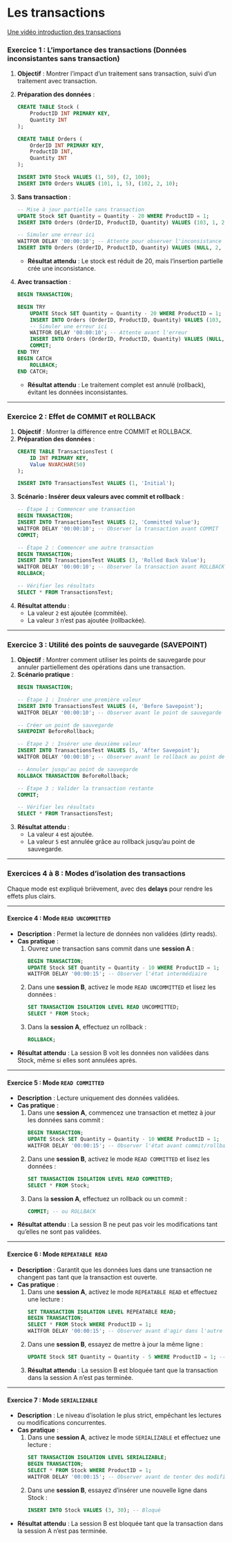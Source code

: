 # Les transactions

[Une vidéo introduction des transactions](https://www.youtube.com/watch?v=h-EYpQrE9Hk&list=PLzayUN5B2cXPmhy2VRhSB11fRq_OaNI9-&index=7)

### **Exercice 1 : L’importance des transactions (Données inconsistantes sans transaction)**

1. **Objectif** : Montrer l’impact d’un traitement sans transaction, suivi d’un traitement avec transaction.
2. **Préparation des données** :
   ```sql
   CREATE TABLE Stock (
       ProductID INT PRIMARY KEY,
       Quantity INT
   );

   CREATE TABLE Orders (
       OrderID INT PRIMARY KEY,
       ProductID INT,
       Quantity INT
   );

   INSERT INTO Stock VALUES (1, 50), (2, 100);
   INSERT INTO Orders VALUES (101, 1, 5), (102, 2, 10);
   ```
3. **Sans transaction** :
   ```sql
   -- Mise à jour partielle sans transaction
   UPDATE Stock SET Quantity = Quantity - 20 WHERE ProductID = 1;
   INSERT INTO Orders (OrderID, ProductID, Quantity) VALUES (103, 1, 20);

   -- Simuler une erreur ici
   WAITFOR DELAY '00:00:10'; -- Attente pour observer l'inconsistance
   INSERT INTO Orders (OrderID, ProductID, Quantity) VALUES (NULL, 2, 10); -- Provoque une erreur
   ```
   - **Résultat attendu** : Le stock est réduit de 20, mais l’insertion partielle crée une inconsistance.

4. **Avec transaction** :
   ```sql
   BEGIN TRANSACTION;

   BEGIN TRY
       UPDATE Stock SET Quantity = Quantity - 20 WHERE ProductID = 1;
       INSERT INTO Orders (OrderID, ProductID, Quantity) VALUES (103, 1, 20);
       -- Simuler une erreur ici
       WAITFOR DELAY '00:00:10'; -- Attente avant l'erreur
       INSERT INTO Orders (OrderID, ProductID, Quantity) VALUES (NULL, 2, 10); -- Provoque une erreur
       COMMIT;
   END TRY
   BEGIN CATCH
       ROLLBACK;
   END CATCH;
   ```
   - **Résultat attendu** : Le traitement complet est annulé (rollback), évitant les données inconsistantes.

---

### **Exercice 2 : Effet de COMMIT et ROLLBACK**

1. **Objectif** : Montrer la différence entre COMMIT et ROLLBACK.
2. **Préparation des données** :
   ```sql
   CREATE TABLE TransactionsTest (
       ID INT PRIMARY KEY,
       Value NVARCHAR(50)
   );

   INSERT INTO TransactionsTest VALUES (1, 'Initial');
   ```
3. **Scénario : Insérer deux valeurs avec commit et rollback** :
   ```sql
   -- Étape 1 : Commencer une transaction
   BEGIN TRANSACTION;
   INSERT INTO TransactionsTest VALUES (2, 'Committed Value');
   WAITFOR DELAY '00:00:10'; -- Observer la transaction avant COMMIT
   COMMIT;

   -- Étape 2 : Commencer une autre transaction
   BEGIN TRANSACTION;
   INSERT INTO TransactionsTest VALUES (3, 'Rolled Back Value');
   WAITFOR DELAY '00:00:10'; -- Observer la transaction avant ROLLBACK
   ROLLBACK;

   -- Vérifier les résultats
   SELECT * FROM TransactionsTest;
   ```
4. **Résultat attendu** :
   - La valeur `2` est ajoutée (commitée).
   - La valeur `3` n’est pas ajoutée (rollbackée).

---

### **Exercice 3 : Utilité des points de sauvegarde (SAVEPOINT)**

1. **Objectif** : Montrer comment utiliser les points de sauvegarde pour annuler partiellement des opérations dans une transaction.
2. **Scénario pratique** :
   ```sql
   BEGIN TRANSACTION;

   -- Étape 1 : Insérer une première valeur
   INSERT INTO TransactionsTest VALUES (4, 'Before Savepoint');
   WAITFOR DELAY '00:00:10'; -- Observer avant le point de sauvegarde

   -- Créer un point de sauvegarde
   SAVEPOINT BeforeRollback;

   -- Étape 2 : Insérer une deuxième valeur
   INSERT INTO TransactionsTest VALUES (5, 'After Savepoint');
   WAITFOR DELAY '00:00:10'; -- Observer avant le rollback au point de sauvegarde

   -- Annuler jusqu'au point de sauvegarde
   ROLLBACK TRANSACTION BeforeRollback;

   -- Étape 3 : Valider la transaction restante
   COMMIT;

   -- Vérifier les résultats
   SELECT * FROM TransactionsTest;
   ```
3. **Résultat attendu** :
   - La valeur `4` est ajoutée.
   - La valeur `5` est annulée grâce au rollback jusqu’au point de sauvegarde.

---

### **Exercices 4 à 8 : Modes d’isolation des transactions**

Chaque mode est expliqué brièvement, avec des **delays** pour rendre les effets plus clairs.

---

#### **Exercice 4 : Mode `READ UNCOMMITTED`**
- **Description** : Permet la lecture de données non validées (dirty reads).
- **Cas pratique** :
  1. Ouvrez une transaction sans commit dans une **session A** :
     ```sql
     BEGIN TRANSACTION;
     UPDATE Stock SET Quantity = Quantity - 10 WHERE ProductID = 1;
     WAITFOR DELAY '00:00:15'; -- Observer l'état intermédiaire
     ```
  2. Dans une **session B**, activez le mode `READ UNCOMMITTED` et lisez les données :
     ```sql
     SET TRANSACTION ISOLATION LEVEL READ UNCOMMITTED;
     SELECT * FROM Stock;
     ```
  3. Dans la **session A**, effectuez un rollback :
     ```sql
     ROLLBACK;
     ```
- **Résultat attendu** : La session B voit les données non validées dans Stock, même si elles sont annulées après.

---

#### **Exercice 5 : Mode `READ COMMITTED`**
- **Description** : Lecture uniquement des données validées.
- **Cas pratique** :
  1. Dans une **session A**, commencez une transaction et mettez à jour les données sans commit :
     ```sql
     BEGIN TRANSACTION;
     UPDATE Stock SET Quantity = Quantity - 10 WHERE ProductID = 1;
     WAITFOR DELAY '00:00:15'; -- Observer l'état avant commit/rollback
     ```
  2. Dans une **session B**, activez le mode `READ COMMITTED` et lisez les données :
     ```sql
     SET TRANSACTION ISOLATION LEVEL READ COMMITTED;
     SELECT * FROM Stock;
     ```
  3. Dans la **session A**, effectuez un rollback ou un commit :
     ```sql
     COMMIT; -- ou ROLLBACK
     ```
- **Résultat attendu** : La session B ne peut pas voir les modifications tant qu’elles ne sont pas validées.

---

#### **Exercice 6 : Mode `REPEATABLE READ`**
- **Description** : Garantit que les données lues dans une transaction ne changent pas tant que la transaction est ouverte.
- **Cas pratique** :
  1. Dans une **session A**, activez le mode `REPEATABLE READ` et effectuez une lecture :
     ```sql
     SET TRANSACTION ISOLATION LEVEL REPEATABLE READ;
     BEGIN TRANSACTION;
     SELECT * FROM Stock WHERE ProductID = 1;
     WAITFOR DELAY '00:00:15'; -- Observer avant d'agir dans l'autre session
     ```
  2. Dans une **session B**, essayez de mettre à jour la même ligne :
     ```sql
     UPDATE Stock SET Quantity = Quantity - 5 WHERE ProductID = 1; -- Bloqué
     ```
  3. **Résultat attendu** : La session B est bloquée tant que la transaction dans la session A n’est pas terminée.

---

#### **Exercice 7 : Mode `SERIALIZABLE`**
- **Description** : Le niveau d’isolation le plus strict, empêchant les lectures ou modifications concurrentes.
- **Cas pratique** :
  1. Dans une **session A**, activez le mode `SERIALIZABLE` et effectuez une lecture :
     ```sql
     SET TRANSACTION ISOLATION LEVEL SERIALIZABLE;
     BEGIN TRANSACTION;
     SELECT * FROM Stock WHERE ProductID = 1;
     WAITFOR DELAY '00:00:15'; -- Observer avant de tenter des modifications
     ```
  2. Dans une **session B**, essayez d’insérer une nouvelle ligne dans Stock :
     ```sql
     INSERT INTO Stock VALUES (3, 30); -- Bloqué
     ```
- **Résultat attendu** : La session B est bloquée tant que la transaction dans la session A n’est pas terminée.

